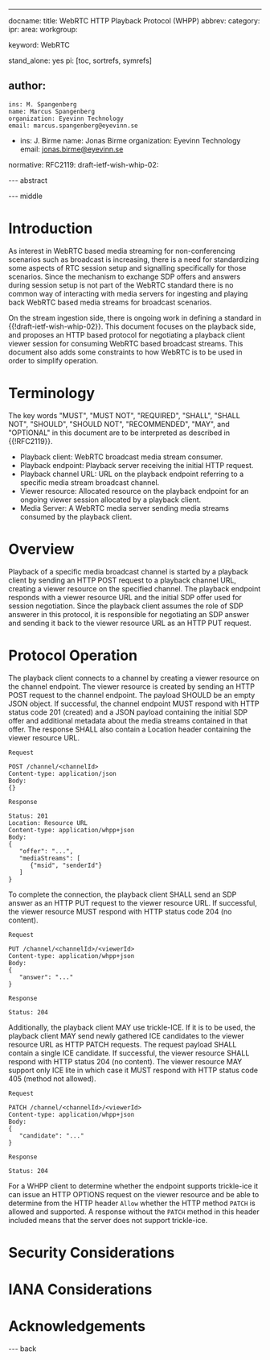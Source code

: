 ---
docname: 
title: WebRTC HTTP Playback Protocol (WHPP)
abbrev: 
category: 
ipr: 
area: 
workgroup: 

keyword: WebRTC

stand_alone: yes
pi: [toc, sortrefs, symrefs]

author:
-
    ins: M. Spangenberg
    name: Marcus Spangenberg
    organization: Eyevinn Technology
    email: marcus.spangenberg@eyevinn.se
-
    ins: J. Birme
    name: Jonas Birme
    organization: Eyevinn Technology
    email: jonas.birme@eyevinn.se

normative:
  RFC2119:
  draft-ietf-wish-whip-02:

--- abstract

--- middle

# Introduction

As interest in WebRTC based media streaming for non-conferencing scenarios such as broadcast is increasing, there is a need for standardizing some aspects of RTC session setup and signalling specifically for those scenarios. Since the mechanism to exchange SDP offers and answers during session setup is not part of the WebRTC standard there is no common way of interacting with media servers for ingesting and playing back WebRTC based media streams for broadcast scenarios. 

On the stream ingestion side, there is ongoing work in defining a standard in {{!draft-ietf-wish-whip-02}}. This document focuses on the playback side, and proposes an HTTP based protocol for negotiating a playback client viewer session for consuming WebRTC based broadcast streams. This document also adds some constraints to how WebRTC is to be used in order to simplify operation.

# Terminology

The key words "MUST", "MUST NOT", "REQUIRED", "SHALL", "SHALL NOT", "SHOULD", "SHOULD NOT", "RECOMMENDED", "MAY", and "OPTIONAL" in this document are to be interpreted as described in {{!RFC2119}}.

- Playback client: WebRTC broadcast media stream consumer.
- Playback endpoint: Playback server receiving the initial HTTP request.
- Playback channel URL: URL on the playback endpoint referring to a specific media stream broadcast channel.
- Viewer resource: Allocated resource on the playback endpoint for an ongoing viewer session allocated by a playback client.
- Media Server: A WebRTC media server sending media streams consumed by the playback client.

# Overview

Playback of a specific media broadcast channel is started by a playback client by sending an HTTP POST request to a playback channel URL, creating a viewer resource on the specified channel. The playback endpoint responds with a viewer resource URL and the initial SDP offer used for session negotiation. Since the playback client assumes the role of SDP answerer in this protocol, it is responsible for negotiating an SDP answer and sending it back to the viewer resource URL as an HTTP PUT request.

# Protocol Operation

The playback client connects to a channel by creating a viewer resource on the channel endpoint. The viewer resource is created by sending an HTTP POST request to the channel endpoint. The payload SHOULD be an empty JSON object. If successful, the channel endpoint MUST respond with HTTP status code 201 (created) and a JSON payload containing the initial SDP offer and additional metadata about the media streams contained in that offer. The response SHALL also contain a Location header containing the viewer resource URL.

~~~
Request

POST /channel/<channelId>
Content-type: application/json
Body:
{}

Response

Status: 201
Location: Resource URL
Content-type: application/whpp+json
Body:
{
   "offer": "...",
   "mediaStreams": [
      {"msid", "senderId"}
   ]
}
~~~

To complete the connection, the playback client SHALL send an SDP answer as an HTTP PUT request to the viewer resource URL. If successful, the viewer resource MUST respond with HTTP status code 204 (no content).

~~~
Request

PUT /channel/<channelId>/<viewerId>
Content-type: application/whpp+json
Body:
{
   "answer": "..."
}

Response

Status: 204
~~~

Additionally, the playback client MAY use trickle-ICE. If it is to be used, the playback client MAY send newly gathered ICE candidates to the viewer resource URL as HTTP PATCH requests. The request payload SHALL contain a single ICE candidate. If successful, the viewer resource SHALL respond with HTTP status 204 (no content). The viewer resource MAY support only ICE lite in which case it MUST respond with HTTP status code 405 (method not allowed).

~~~
Request

PATCH /channel/<channelId>/<viewerId>
Content-type: application/whpp+json
Body:
{
   "candidate": "..."
}

Response

Status: 204
~~~

For a WHPP client to determine whether the endpoint supports trickle-ice it can issue an HTTP OPTIONS request on the viewer resource and be able to determine from the HTTP header `Allow` whether the HTTP method `PATCH` is allowed and supported. A response without the `PATCH` method in this header included means that the server does not support trickle-ice.

# Security Considerations

# IANA Considerations

# Acknowledgements

--- back
